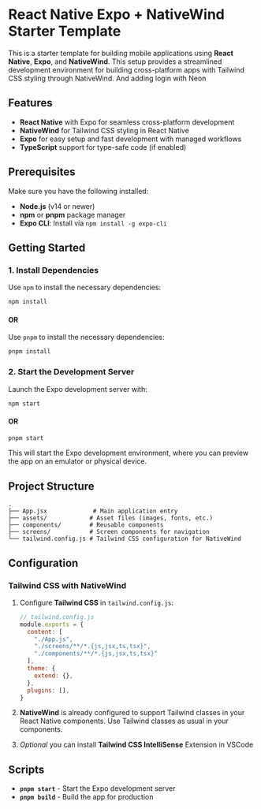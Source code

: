 
# React Native Expo + NativeWind Starter Template

This is a starter template for building mobile applications using **React Native**, **Expo**, and **NativeWind**. This setup provides a streamlined development environment for building cross-platform apps with Tailwind CSS styling through NativeWind.
And adding login with Neon

## Features

- **React Native** with Expo for seamless cross-platform development
- **NativeWind** for Tailwind CSS styling in React Native
- **Expo** for easy setup and fast development with managed workflows
- **TypeScript** support for type-safe code (if enabled)

## Prerequisites

Make sure you have the following installed:

- **Node.js** (v14 or newer)
- **npm** or **pnpm** package manager
- **Expo CLI**: Install via `npm install -g expo-cli`

## Getting Started

### 1. Install Dependencies

Use `npm` to install the necessary dependencies:

```bash
npm install
```
#### OR

Use `pnpm` to install the necessary dependencies:

```bash
pnpm install
```

### 2. Start the Development Server

Launch the Expo development server with:

```bash
npm start
```

#### OR

```bash
pnpm start
```

This will start the Expo development environment, where you can preview the app on an emulator or physical device.

## Project Structure

```plaintext
.
├── App.jsx             # Main application entry
├── assets/            # Asset files (images, fonts, etc.)
├── components/        # Reusable components
├── screens/           # Screen components for navigation
└── tailwind.config.js # Tailwind CSS configuration for NativeWind
```

## Configuration

### Tailwind CSS with NativeWind

1. Configure **Tailwind CSS** in `tailwind.config.js`:

    ```js
    // tailwind.config.js
    module.exports = {
      content: [
        "./App.js",
        "./screens/**/*.{js,jsx,ts,tsx}",
        "./components/**/*.{js,jsx,ts,tsx}"
      ],
      theme: {
        extend: {},
      },
      plugins: [],
    }
    ```

2. **NativeWind** is already configured to support Tailwind classes in your React Native components. Use Tailwind classes as usual in your components.
3.  *Optional* you can install **Tailwind CSS IntelliSense** Extension in VSCode 


## Scripts

- **`pnpm start`** - Start the Expo development server
- **`pnpm build`** - Build the app for production

